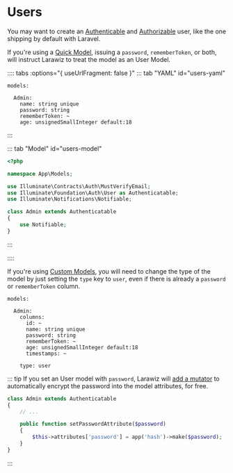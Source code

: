 # Users

You may want to create an [Authenticable](https://laravel.com/docs/authentication) and [Authorizable](https://laravel.com/docs/authorization) user, like the one shipping by default with Laravel.
 
If you're using a [Quick Model](./#quick-model), issuing a `password`, `rememberToken`, or both, will instruct Larawiz to treat the model as an User Model.

:::: tabs :options="{ useUrlFragment: false }"
::: tab "YAML" id="users-yaml"
```yaml{5-6}
models:

  Admin:
    name: string unique
    password: string
    rememberToken: ~
    age: unsignedSmallInteger default:18
```
:::

::: tab "Model" id="users-model"
```php
<?php

namespace App\Models;

use Illuminate\Contracts\Auth\MustVerifyEmail;
use Illuminate\Foundation\Auth\User as Authenticatable;
use Illuminate\Notifications\Notifiable;

class Admin extends Authenticatable
{
    use Notifiable;
}
```
:::

::::

If you're using [Custom Models](../model.md#custom-model), you will need to change the type of the model by just setting the `type` key to `user`, even if there is already  a `password` or `rememberToken` column.

```yaml{12}
models:

  Admin:
    columns:
      id: ~
      name: string unique
      password: string
      rememberToken: ~
      age: unsignedSmallInteger default:18
      timestamps: ~

    type: user
```

::: tip
If you set an User model with `password`, Larawiz will [add a mutator](https://laravel.com/docs/eloquent-mutators#defining-a-mutator) to automatically encrypt the password into the model attributes, for free.

```php
class Admin extends Authenticatable
{
    // ...

    public function setPasswordAttribute($password)
    {
        $this->attributes['password'] = app('hash')->make($password);
    }
}
```
:::



